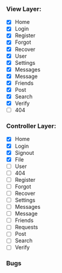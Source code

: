 ### View Layer:
- [x] Home
- [x] Login
- [x] Register
- [x] Forgot
- [x] Recover
- [x] User
- [x] Settings
- [x] Messages
- [x] Message
- [x] Friends
- [x] Post
- [x] Search
- [x] Verify
- [ ] 404

### Controller Layer:
- [x] Home
- [x] Login
- [x] Signout
- [x] File
- [ ] User
- [ ] 404
- [ ] Register
- [ ] Forgot
- [ ] Recover
- [ ] Settings
- [ ] Messages
- [ ] Message
- [ ] Friends
- [ ] Requests
- [ ] Post
- [ ] Search
- [ ] Verify

### Bugs
